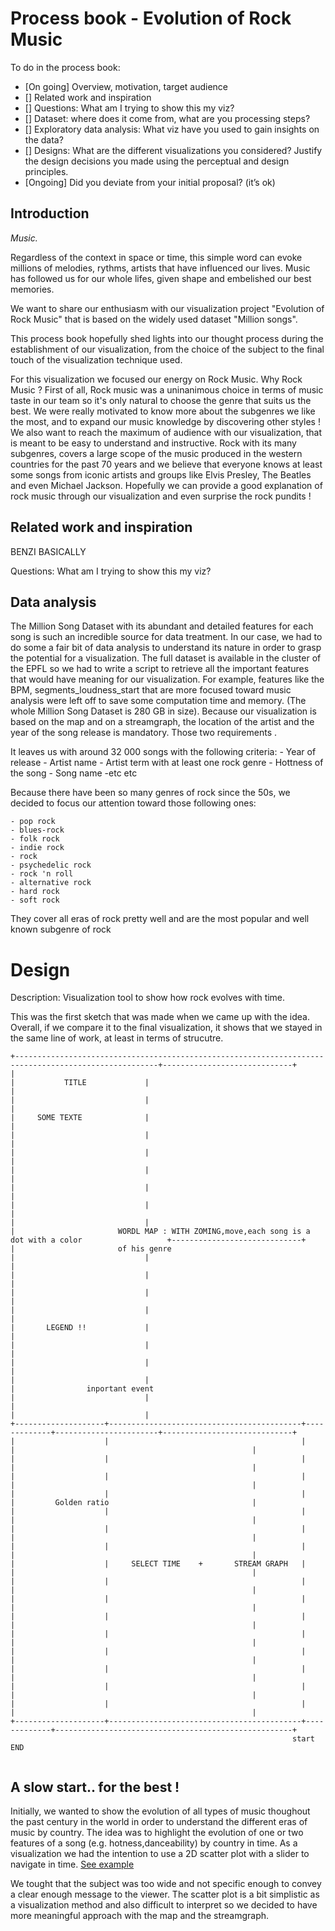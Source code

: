 # Process book - Evolution of Rock Music 

To do in the process book: 

- [On going] Overview, motivation, target audience
- [] Related work and inspiration
- [] Questions: What am I trying to show this my viz?
- [] Dataset: where does it come from, what are you processing steps?
- [] Exploratory data analysis: What viz have you used to gain insights on the data?
- [] Designs: What are the different visualizations you considered? Justify the design decisions you made using the perceptual and design principles.
- [Ongoing] Did you deviate from your initial proposal? (it’s ok)


## Introduction 

*Music.*

Regardless of the context in space or time, this simple word can evoke millions of melodies, rythms, artists that have influenced our lives. Music has followed us for our whole lifes, given shape and embelished our best memories. 

We want to share our enthusiasm with our visualization project "Evolution of Rock Music" that is based on the widely used dataset "Million songs". 

This process book hopefully shed lights into our thought process during the establishment of our visualization, from the choice of the subject to the final touch of the visualization technique used.

For this visualization we focused our energy on Rock Music. Why Rock Music ? First of all, Rock music was a uninanimous choice in terms of music taste in our team so it's only natural to choose the genre that suits us the best. We were really motivated to know more about the subgenres we like the most, and to expand our music knowledge by discovering other styles ! 
We also want to reach the maximum of audience with our visualization, that is meant to be easy to understand and instructive. Rock with its many subgenres, covers a large scope of the music produced in the western countries for the past 70 years and we believe that everyone knows at least some songs from iconic artists and groups like Elvis Presley, The Beatles and even Michael Jackson. Hopefully we can provide a good explanation of rock music through our visualization and even surprise the rock pundits ! 


## Related work and inspiration 

BENZI BASICALLY 

Questions: What am I trying to show this my viz?


## Data analysis 

The Million Song Dataset with its abundant and detailed features for each song is such an incredible source for data treatment. In our case, we had to do some a fair bit of data analysis to understand its nature in order to grasp the potential for a visualization. 
The full dataset is available in the cluster of the EPFL so we had to write a script to retrieve all the important features that would have meaning for our visualization. For example, features like the BPM, segments_loudness_start that are more focused toward music analysis were left off to save some computation time and memory. (The whole Million Song Dataset is 280 GB in size). 
Because our visualization is based on the map and on a streamgraph, the location of the artist and the year of the song release is mandatory. Those two requirements . 

It leaves us with around 32 000 songs with the following criteria: 
       - Year of release 
       - Artist name
       - Artist term with at least one rock genre
       - Hottness of the song 
       - Song name 
       -etc etc 

Because there have been so many genres of rock since the 50s, we decided to focus our attention toward those following ones: 

    - pop rock
    - blues-rock
    - folk rock
    - indie rock
    - rock
    - psychedelic rock
    - rock 'n roll
    - alternative rock
    - hard rock
    - soft rock

They cover all eras of rock pretty well and are the most popular and well known subgenre of rock 




# Design 

Description: Visualization tool to show how rock evolves with time.

This was the first sketch that was made when we came up with the idea. Overall, if we compare it to the final visualization, it shows that we stayed in the same line of work, at least in terms of strucutre. 


```
+------------------------------------------------------------------------------------------------------+-----------------------------+
|                                                                                                      |           TITLE             |
|                                                                                                      |                             |
|                                                                                                      |     SOME TEXTE              |
|                                                                                                      |                             |
|                                                                                                      |                             |
|                                                                                                      |                             |
|                                                                                                      |                             |
|                                                                                                      |                             |
|                                                                                                      |                             |
|                       WORDL MAP : WITH ZOMING,move,each song is a dot with a color                   +-----------------------------+
|                       of his genre                                                                   |                             |
|                                                                                                      |                             |
|                                                                                                      |                             |
|                                                                                                      |                             |
|                                                                                                      |       LEGEND !!             |
|                                                                                                      |                             |
|                                                                                                      |                             |
|                                                                                                      |                             |
|                inportant event                                                                       |                             |
|                                                                                                      |                             |
+--------------------+-------------------------------------------+-------------+-----------------------+-----------------------------+
|                    |                                           |             |                                                     |
|                    |                                           |             |                                                     |
|                    |                                           |             |                                                     |
|                    |                                           |             |         Golden ratio                                |
|                    |                                           |             |                                                     |
|                    |                                           |             |                                                     |
|                    |                                           |             |                                                     |
|                    |     SELECT TIME    +       STREAM GRAPH   |             |                                                     |
|                    |                                           |             |                                                     |
|                    |                                           |             |                                                     |
|                    |                                           |             |                                                     |
|                    |                                           |             |                                                     |
|                    |                                           |             |                                                     |
|                    |                                           |             |                                                     |
|                    |                                           |             |                                                     |
|                    |                                           |             |                                                     |
+--------------------+-------------------------------------------+-------------+-----------------------------------------------------+
                                                               start          END


```



## A slow start.. for the best ! 

Initially, we wanted to show the evolution of all types of music thoughout the past century in the world in order to understand the different eras of music by country. The idea was to highlight the evolution of one or two features of a song (e.g. hotness,danceability) by country in time. 
As a visualization we had the intention to use a 2D scatter plot with a slider to navigate in time.  [See example](https://youtu.be/jbkSRLYSojo?t=32s)

We tought that the subject was too wide and not specific enough to convey a clear enough message to the viewer. The scatter plot is a bit simplistic as a visualization method and also difficult to interpret so we decided to have more meaningful approach with the map and the streamgraph. 

